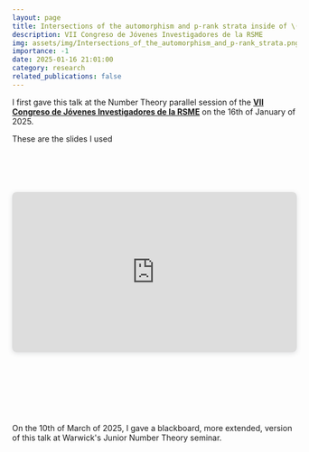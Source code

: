 ```yaml
---
layout: page
title: Intersections of the automorphism and p-rank strata inside of \(M_2\)
description: VII Congreso de Jóvenes Investigadores de la RSME
img: assets/img/Intersections_of_the_automorphism_and_p-rank_strata.png
importance: -1
date: 2025-01-16 21:01:00
category: research
related_publications: false
---
```


I first gave this talk at the Number Theory parallel session of the <a style="font-weight:bold" href="https://jovenes2025.rsme.es/index.html">VII Congreso de Jóvenes Investigadores de la RSME</a> on the 16th of January of 2025.

These are the slides I used

<div style="padding-bottom: 100px; padding-top: 50px;">
    <div style="position: relative; width: 100%; height: 0; padding-top: 56.2500%;
    padding-bottom: 0; box-shadow: 0 2px 8px 0 rgba(63,69,81,0.16); margin-top: 1.6em; margin-bottom: 0.9em; overflow: hidden;
    border-radius: 8px; will-change: transform;">
    <iframe loading="lazy" style="position: absolute; width: 100%; height: 100%; top: 0; left: 0; border: none; padding: 0;margin: 0;"
    src="https://www.canva.com/design/DAGbylHM5E8/Hp-lVrq9Uh9HTp28wdi6_Q/view?embed" allowfullscreen="allowfullscreen" allow="fullscreen">
    </iframe>
    </div>
</div>

On the 10th of March of 2025, I gave a blackboard, more extended, version of this talk at Warwick's Junior Number Theory seminar.
